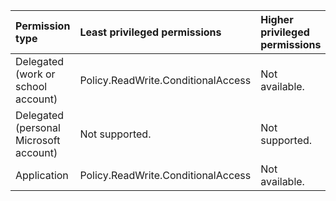 |Permission type|Least privileged permissions|Higher privileged permissions|
|:---|:---|:---|
|Delegated (work or school account)|Policy.ReadWrite.ConditionalAccess|Not available.|
|Delegated (personal Microsoft account)|Not supported.|Not supported.|
|Application|Policy.ReadWrite.ConditionalAccess|Not available.|